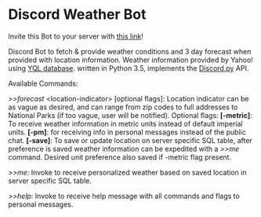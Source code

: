 # Discord Weather Bot

Invite this Bot to your server with [this link](https://discordapp.com/oauth2/authorize?client_id=220798987777605632&scope=bot&permissions=52224)!

Discord Bot to fetch & provide weather conditions and 3 day forecast when provided with location information. Weather information provided by Yahoo! using [YQL database](https://developer.yahoo.com/yql/). written in Python 3.5, implements the [Discord.py](https://github.com/Rapptz/discord.py) API. 

Available Commands:

*>>forecast* \<location-indicator> [optional flags]: Location indicator can be as vague as desired, and can range from zip codes to full addresses to National Parks (if too vague, user will be notified). Optional flags: **[-metric]**: To receive weather information in metric units instead of default imperial units. **[-pm]**: for receiving info in personal messages instead of the public chat. **\[-save]**: To save or update location on server specific SQL table, after preference is saved weather information can be expedited with a *>>me* command. Desired unit preference also saved if -metric flag present.

*>>me*: Invoke to receive personalized weather based on saved location in server specific SQL table. 

*>>help*: Invoke to receive help message with all commands and flags to personal messages. 
